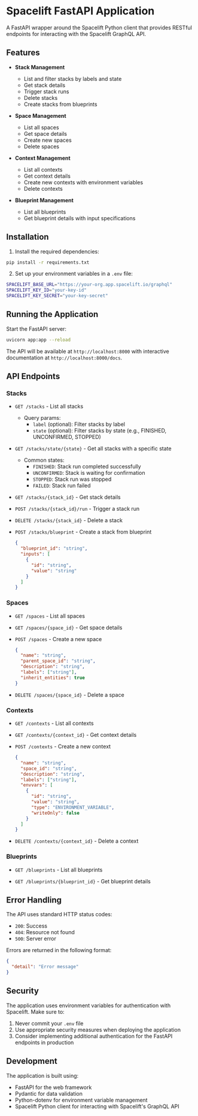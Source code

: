 # Spacelift FastAPI Application

A FastAPI wrapper around the Spacelift Python client that provides RESTful endpoints for interacting with the Spacelift GraphQL API.

## Features

- **Stack Management**
  - List and filter stacks by labels and state
  - Get stack details
  - Trigger stack runs
  - Delete stacks
  - Create stacks from blueprints

- **Space Management**
  - List all spaces
  - Get space details
  - Create new spaces
  - Delete spaces

- **Context Management**
  - List all contexts
  - Get context details
  - Create new contexts with environment variables
  - Delete contexts

- **Blueprint Management**
  - List all blueprints
  - Get blueprint details with input specifications

## Installation

1. Install the required dependencies:
```bash
pip install -r requirements.txt
```

2. Set up your environment variables in a `.env` file:
```bash
SPACELIFT_BASE_URL="https://your-org.app.spacelift.io/graphql"
SPACELIFT_KEY_ID="your-key-id"
SPACELIFT_KEY_SECRET="your-key-secret"
```

## Running the Application

Start the FastAPI server:
```bash
uvicorn app:app --reload
```

The API will be available at `http://localhost:8000` with interactive documentation at `http://localhost:8000/docs`.

## API Endpoints

### Stacks

- `GET /stacks` - List all stacks
  - Query params:
    - `label` (optional): Filter stacks by label
    - `state` (optional): Filter stacks by state (e.g., FINISHED, UNCONFIRMED, STOPPED)

- `GET /stacks/state/{state}` - Get all stacks with a specific state
  - Common states:
    - `FINISHED`: Stack run completed successfully
    - `UNCONFIRMED`: Stack is waiting for confirmation
    - `STOPPED`: Stack run was stopped
    - `FAILED`: Stack run failed

- `GET /stacks/{stack_id}` - Get stack details

- `POST /stacks/{stack_id}/run` - Trigger a stack run

- `DELETE /stacks/{stack_id}` - Delete a stack

- `POST /stacks/blueprint` - Create a stack from blueprint
  ```json
  {
    "blueprint_id": "string",
    "inputs": [
      {
        "id": "string",
        "value": "string"
      }
    ]
  }
  ```

### Spaces

- `GET /spaces` - List all spaces

- `GET /spaces/{space_id}` - Get space details

- `POST /spaces` - Create a new space
  ```json
  {
    "name": "string",
    "parent_space_id": "string",
    "description": "string",
    "labels": ["string"],
    "inherit_entities": true
  }
  ```

- `DELETE /spaces/{space_id}` - Delete a space

### Contexts

- `GET /contexts` - List all contexts

- `GET /contexts/{context_id}` - Get context details

- `POST /contexts` - Create a new context
  ```json
  {
    "name": "string",
    "space_id": "string",
    "description": "string",
    "labels": ["string"],
    "envvars": [
      {
        "id": "string",
        "value": "string",
        "type": "ENVIRONMENT_VARIABLE",
        "writeOnly": false
      }
    ]
  }
  ```

- `DELETE /contexts/{context_id}` - Delete a context

### Blueprints

- `GET /blueprints` - List all blueprints

- `GET /blueprints/{blueprint_id}` - Get blueprint details

## Error Handling

The API uses standard HTTP status codes:
- `200`: Success
- `404`: Resource not found
- `500`: Server error

Errors are returned in the following format:
```json
{
  "detail": "Error message"
}
```

## Security

The application uses environment variables for authentication with Spacelift. Make sure to:
1. Never commit your `.env` file
2. Use appropriate security measures when deploying the application
3. Consider implementing additional authentication for the FastAPI endpoints in production

## Development

The application is built using:
- FastAPI for the web framework
- Pydantic for data validation
- Python-dotenv for environment variable management
- Spacelift Python client for interacting with Spacelift's GraphQL API
